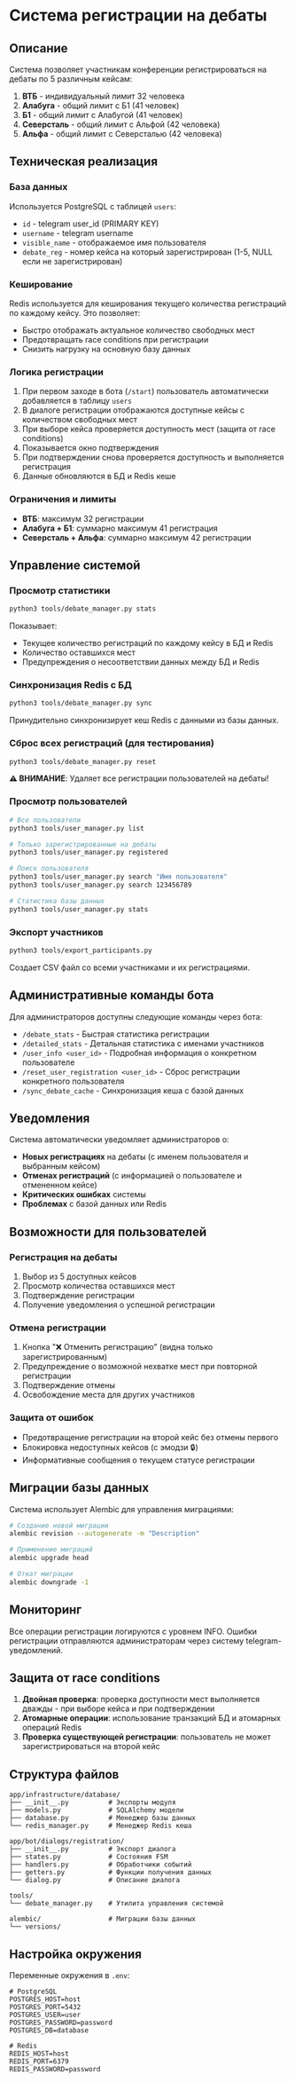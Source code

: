 # Система регистрации на дебаты

## Описание

Система позволяет участникам конференции регистрироваться на дебаты по 5 различным кейсам:

1. **ВТБ** - индивидуальный лимит 32 человека
2. **Алабуга** - общий лимит с Б1 (41 человек)
3. **Б1** - общий лимит с Алабугой (41 человек)
4. **Северсталь** - общий лимит с Альфой (42 человека)
5. **Альфа** - общий лимит с Северсталью (42 человека)

## Техническая реализация

### База данных

Используется PostgreSQL с таблицей `users`:
- `id` - telegram user_id (PRIMARY KEY)
- `username` - telegram username
- `visible_name` - отображаемое имя пользователя
- `debate_reg` - номер кейса на который зарегистрирован (1-5, NULL если не зарегистрирован)

### Кеширование

Redis используется для кеширования текущего количества регистраций по каждому кейсу. Это позволяет:
- Быстро отображать актуальное количество свободных мест
- Предотвращать race conditions при регистрации
- Снизить нагрузку на основную базу данных

### Логика регистрации

1. При первом заходе в бота (`/start`) пользователь автоматически добавляется в таблицу `users`
2. В диалоге регистрации отображаются доступные кейсы с количеством свободных мест
3. При выборе кейса проверяется доступность мест (защита от race conditions)
4. Показывается окно подтверждения
5. При подтверждении снова проверяется доступность и выполняется регистрация
6. Данные обновляются в БД и Redis кеше

### Ограничения и лимиты

- **ВТБ**: максимум 32 регистрации
- **Алабуга + Б1**: суммарно максимум 41 регистрация
- **Северсталь + Альфа**: суммарно максимум 42 регистрации

## Управление системой

### Просмотр статистики

```bash
python3 tools/debate_manager.py stats
```

Показывает:
- Текущее количество регистраций по каждому кейсу в БД и Redis
- Количество оставшихся мест
- Предупреждения о несоответствии данных между БД и Redis

### Синхронизация Redis с БД

```bash
python3 tools/debate_manager.py sync
```

Принудительно синхронизирует кеш Redis с данными из базы данных.

### Сброс всех регистраций (для тестирования)

```bash
python3 tools/debate_manager.py reset
```

**⚠️ ВНИМАНИЕ**: Удаляет все регистрации пользователей на дебаты!

### Просмотр пользователей

```bash
# Все пользователи
python3 tools/user_manager.py list

# Только зарегистрированные на дебаты
python3 tools/user_manager.py registered

# Поиск пользователя
python3 tools/user_manager.py search "Имя пользователя"
python3 tools/user_manager.py search 123456789

# Статистика базы данных
python3 tools/user_manager.py stats
```

### Экспорт участников

```bash
python3 tools/export_participants.py
```

Создает CSV файл со всеми участниками и их регистрациями.

## Административные команды бота

Для администраторов доступны следующие команды через бота:

- `/debate_stats` - Быстрая статистика регистрации
- `/detailed_stats` - Детальная статистика с именами участников
- `/user_info <user_id>` - Подробная информация о конкретном пользователе
- `/reset_user_registration <user_id>` - Сброс регистрации конкретного пользователя
- `/sync_debate_cache` - Синхронизация кеша с базой данных

## Уведомления

Система автоматически уведомляет администраторов о:
- **Новых регистрациях** на дебаты (с именем пользователя и выбранным кейсом)
- **Отменах регистраций** (с информацией о пользователе и отмененном кейсе)
- **Критических ошибках** системы
- **Проблемах** с базой данных или Redis

## Возможности для пользователей

### Регистрация на дебаты
1. Выбор из 5 доступных кейсов
2. Просмотр количества оставшихся мест
3. Подтверждение регистрации
4. Получение уведомления о успешной регистрации

### Отмена регистрации
1. Кнопка "❌ Отменить регистрацию" (видна только зарегистрированным)
2. Предупреждение о возможной нехватке мест при повторной регистрации
3. Подтверждение отмены
4. Освобождение места для других участников

### Защита от ошибок
- Предотвращение регистрации на второй кейс без отмены первого
- Блокировка недоступных кейсов (с эмодзи 🔒)
- Информативные сообщения о текущем статусе регистрации

## Миграции базы данных

Система использует Alembic для управления миграциями:

```bash
# Создание новой миграции
alembic revision --autogenerate -m "Description"

# Применение миграций
alembic upgrade head

# Откат миграции
alembic downgrade -1
```

## Мониторинг

Все операции регистрации логируются с уровнем INFO. Ошибки регистрации отправляются администраторам через систему telegram-уведомлений.

## Защита от race conditions

1. **Двойная проверка**: проверка доступности мест выполняется дважды - при выборе кейса и при подтверждении
2. **Атомарные операции**: использование транзакций БД и атомарных операций Redis
3. **Проверка существующей регистрации**: пользователь не может зарегистрироваться на второй кейс

## Структура файлов

```
app/infrastructure/database/
├── __init__.py          # Экспорты модуля
├── models.py            # SQLAlchemy модели
├── database.py          # Менеджер базы данных
└── redis_manager.py     # Менеджер Redis кеша

app/bot/dialogs/registration/
├── __init__.py          # Экспорт диалога
├── states.py            # Состояния FSM
├── handlers.py          # Обработчики событий
├── getters.py           # Функции получения данных
└── dialog.py            # Описание диалога

tools/
└── debate_manager.py    # Утилита управления системой

alembic/                 # Миграции базы данных
└── versions/
```

## Настройка окружения

Переменные окружения в `.env`:

```env
# PostgreSQL
POSTGRES_HOST=host
POSTGRES_PORT=5432
POSTGRES_USER=user
POSTGRES_PASSWORD=password
POSTGRES_DB=database

# Redis
REDIS_HOST=host
REDIS_PORT=6379
REDIS_PASSWORD=password
```